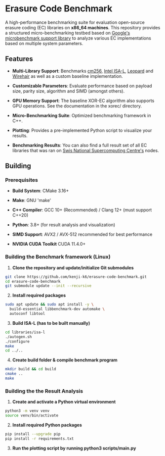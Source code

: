 
# Erasure Code Benchmark
A high-performance benchmarking suite for evaluation open-source erasure coding (EC)
libraries on **x86_64 machines**. This repository provides a structured micro-benchmarking testbed
based on [Google's microbenchmark support library](https://github.com/google/benchmark)
to analyze various EC implementations based on multiple system parameters.


## Features
* **Multi-Library Support**: Benchmarks [cm256](https://github.com/catid/cm256),
[Intel ISA-L](https://github.com/intel/isa-l), [Leopard](https://github.com/catid/leopard)
and [Wirehair](https://github.com/catid/wirehair) as well as a custom baseline implementation.

* **Customizable Parameters**: Evaluate performance based on payload size, parity size,
algorithm and SIMD (amongst others).

* **GPU Memory Support**: The baseline XOR-EC algorithm also supports GPU operations. See the documentation in the xorec/ directory.

* **Micro-Benchmarking Suite**: Optimized benchmarking framework in C++.

* **Plotting**: Provides a pre-implemented Python script to visualize your results.

* **Benchmarking Results**: You can also find a full result set of all EC libraries that was
ran on [Swis National Supercomputing Centre's](https://www.cscs.ch/) nodes.


## Building
### Prerequisites
* **Build System**: CMake 3.16+

* **Make**: GNU 'make'

* **C++ Compiler**: GCC 10+ (Recommended) / Clang 12+ (must support C++20)

* **Python**: 3.8+ (for result analysis and visualization)

* **SIMD Support**: AVX2 / AVX-512 recommended for best performance

* **NVIDIA CUDA Toolkit** CUDA 11.4.0+

### Building the Benchmark framework (Linux)
1. **Clone the repository and update/initialize Git submodules**
```bash
git clone https://github.com/kenji-k6/erasure-code-benchmark.git
cd erasure-code-benchmark
git submodule update --init --recursive
```

2. **Install required packages**
```bash
sudo apt update && sudo apt install -y \
  build-essential libbenchmark-dev automake \
  autoconf libtool
```

3. **Build ISA-L (has to be built manually)**
```bash
cd libraries/isa-l
./autogen.sh
./configure
make
cd ../..
```

4. **Create build folder & compile benchmark program**
```bash
mkdir build && cd build
cmake ..
make
```


### Building the the Result Analysis
1. **Create and activate a Python virtual environment**
```bash
python3 -m venv venv
source venv/bin/activate
```

2. **Install required Python packages**
```bash
pip install --upgrade pip
pip install -r requirements.txt
```

3. **Run the plotting script by running python3 scripts/main.py**
